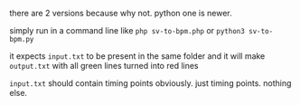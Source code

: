 there are 2 versions because why not. python one is newer.

simply run in a command line like `php sv-to-bpm.php` or `python3 sv-to-bpm.py`

it expects `input.txt` to be present in the same folder and it will make `output.txt` with all green lines turned into red lines

`input.txt` should contain timing points obviously. just timing points. nothing else.
